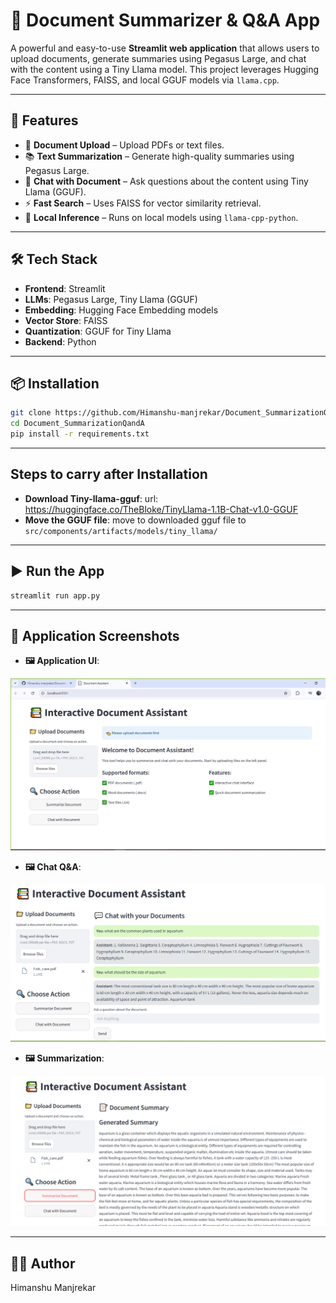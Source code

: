 # 📄 Document Summarizer & Q&A App

A powerful and easy-to-use **Streamlit web application** that allows users to upload documents, generate summaries using Pegasus Large, and chat with the content using a Tiny Llama model. This project leverages Hugging Face Transformers, FAISS, and local GGUF models via `llama.cpp`.

---

## 🚀 Features

- 📝 **Document Upload** – Upload PDFs or text files.
- 📚 **Text Summarization** – Generate high-quality summaries using Pegasus Large.
- 💬 **Chat with Document** – Ask questions about the content using Tiny Llama (GGUF).
- ⚡ **Fast Search** – Uses FAISS for vector similarity retrieval.
- 🧠 **Local Inference** – Runs on local models using `llama-cpp-python`.

---

## 🛠️ Tech Stack

- **Frontend**: Streamlit
- **LLMs**: Pegasus Large, Tiny Llama (GGUF)
- **Embedding**: Hugging Face Embedding models
- **Vector Store**: FAISS
- **Quantization**: GGUF for Tiny Llama
- **Backend**: Python

---

## 📦 Installation

```bash
git clone https://github.com/Himanshu-manjrekar/Document_SummarizationQandA
cd Document_SummarizationQandA
pip install -r requirements.txt
```

---

##  Steps to carry after Installation

- **Download Tiny-llama-gguf**: url: https://huggingface.co/TheBloke/TinyLlama-1.1B-Chat-v1.0-GGUF
- **Move the GGUF file**: move to downloaded gguf file to `src/components/artifacts/models/tiny_llama/`

---

## ▶️ Run the App
```bash
streamlit run app.py
```

---

## 📸 Application Screenshots

- **🖼️ Application UI**: 
<img src="src\components\app_images\1.PNG" alt="Application UI"> 

- **🖼️ Chat Q&A**:
<img src="src\components\app_images\5.PNG" alt="Chat Q&A">

- **🖼️ Summarization**:
<img src="src\components\app_images\7.PNG" alt="Summarization">

---

## 🧑‍💻 Author
Himanshu Manjrekar